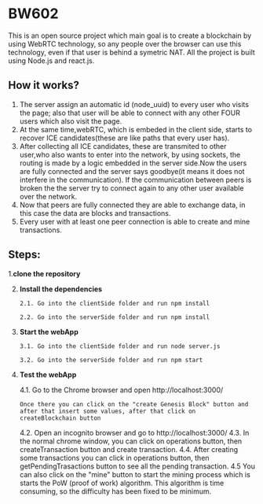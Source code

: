 # BW602
This is an open source project which main goal is to create a blockchain by using WebRTC technology, so any people over the browser can use this technology, even if that user is behind a symetric NAT.
All the project is built using Node.js and react.js.

## How it works?
1.  The server assign an automatic id (node_uuid) to every user who visits the page; also that user will be able to connect with any other FOUR users which also visit the page.
2.  At the same time,webRTC, which is embeded in the client side, starts to recover ICE candidates(these are like paths that every user has).
3. After collecting all ICE candidates, these are transmited to other user,who also wants to enter into the network, by using sockets, the routing is made by a logic embedded in the server side.Now the users are fully connected and the server says goodbye(it means it does not interfere in the communication). If the communication between peers is broken the the server try to connect again to any other user available over the network.
4. Now that peers are fully connected they are able to exchange data, in this case the data are blocks and transactions.
5. Every user with at least one peer connection is able to create and mine transactions.


## Steps:

1.**clone the repository**

2. **Install the dependencies**    
    ```
    2.1. Go into the clientSide folder and run npm install
    ```
    ```
    2.2. Go into the serverSide folder and run npm install
    ```

3. **Start the webApp**
    ```
    3.1. Go into the clientSide folder and run node server.js
    ```
    ```
    3.2. Go into the serverSide folder and run npm start
    ```

4. **Test the webApp**

    4.1. Go to the Chrome browser and open http://localhost:3000/
    ```
    Once there you can click on the "create Genesis Block" button and after that insert some values, after that click on         createBlockchain button
    ```  
    4.2. Open an incognito browser and go to http://localhost:3000/
    4.3. In the normal chrome window, you can click on operations button, then createTransaction button and create transaction.
    4.4. After creating some transactions you can click in operations button, then getPendingTrasactions button to see all the pending transaction.
    4.5 You can also click on the "mine" button to start the mining process which is starts the PoW (proof of work) algorithm. This algorithm is time consuming, so the difficulty has been fixed to be minimum.
